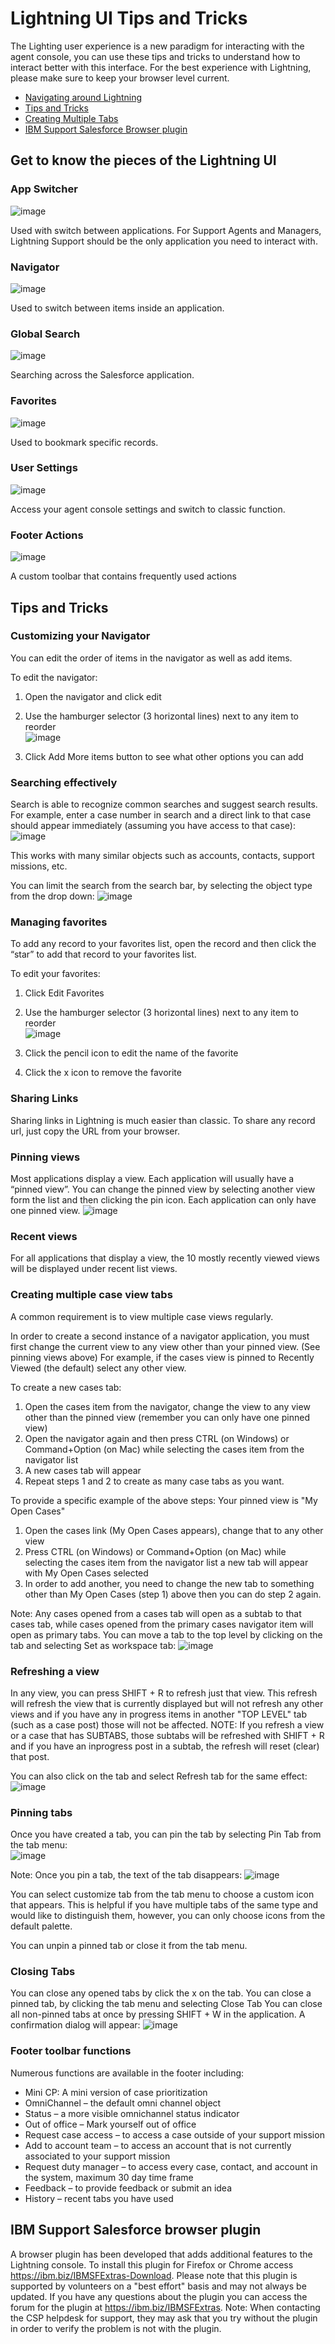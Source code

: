 # Lightning UI Tips and Tricks

The Lighting user experience is a new paradigm for interacting with the agent console, you can use these tips and tricks to understand how to interact better with this interface. For the best experience with Lightning, please make sure to keep your browser level current. 

 * [Navigating around Lightning](/dba-support/DBA-Education/#/DBA-Education/uis/workbench/Lightningtips#navigating)
 * [Tips and Tricks](/dba-support/DBA-Education/#/DBA-Education/uis/workbench/Lightningtips#tips)
 * [Creating Multiple Tabs](/dba-support/DBA-Education/#/DBA-Education/uis/workbench/Lightningtips#case-views)
 * [IBM Support Salesforce Browser plugin](/dba-support/DBA-Education/#/DBA-Education/uis/workbench/Lightningtips#plugin)

## <a id="navigating" name="navigating"></a>Get to know the pieces of the Lightning UI

### App Switcher
![image](https://media.github.ibm.com/user/3590/files/08bfc680-3e81-11e9-8fe5-5a4d324fa73a)
 
Used with switch between applications. For Support Agents and Managers, Lightning Support should be the only application you need to interact with.

### Navigator 
![image](https://media.github.ibm.com/user/3590/files/0c534d80-3e81-11e9-8d79-a6e521f973e9)

Used to switch between items inside an application.

### Global Search
![image](https://media.github.ibm.com/user/3590/files/11180180-3e81-11e9-8e52-5eb9e204cb99)

Searching across the Salesforce application.

### Favorites
![image](https://media.github.ibm.com/user/3590/files/43c1fa00-3e81-11e9-8d20-bc852d3792fc)

Used to bookmark specific records. 

### User Settings
![image](https://media.github.ibm.com/user/3590/files/4d4b6200-3e81-11e9-8108-8b5319ad65c7)

Access your agent console settings and switch to classic function.

### Footer Actions
![image](https://media.github.ibm.com/user/3590/files/51777f80-3e81-11e9-96cd-c0ff2f9ea398)

A custom toolbar that contains frequently used actions

## <a id="tips" name="tips"></a>Tips and Tricks

### Customizing your Navigator

You can edit the order of items in the navigator as well as add items.

To edit the navigator:
1.	Open the navigator and click edit
2.	Use the hamburger selector (3 horizontal lines) next to any item to reorder  
![image](https://media.github.ibm.com/user/3590/files/a3200a00-3e81-11e9-991a-9e2d9bdd34ae)

3.	Click Add More items button to see what other options you can add

### Searching effectively

Search is able to recognize common searches and suggest search results. For example, enter a case number in search and a direct link to that case should appear immediately (assuming you have access to that case): 
![image](https://media.github.ibm.com/user/3590/files/aadfae80-3e81-11e9-9b3d-753709415616)

 
This works with many similar objects such as accounts, contacts, support missions, etc.

You can limit the search from the search bar, by selecting the object type from the drop down: 
![image](https://media.github.ibm.com/user/3590/files/b0d58f80-3e81-11e9-9419-98ddc8c2182d)

 ### Managing favorites

To add any record to your favorites list, open the record and then click the “star” to add that record to your favorites list.

To edit your favorites:
1)	Click Edit Favorites
2)	Use the hamburger selector (3 horizontal lines) next to any item to reorder  
![image](https://media.github.ibm.com/user/3590/files/bb902480-3e81-11e9-96ce-d5558158f8a0)

3)	Click the pencil icon to edit the name of the favorite
4)	Click the x icon to remove the favorite

### Sharing Links

Sharing links in Lightning is much easier than classic. To share any record url, just copy the URL from your browser. 

### Pinning views

Most applications display a view. Each application will usually have a “pinned view”. You can change the pinned view by selecting another view form the list and then clicking the pin icon. Each application can only have one pinned view. 
![image](https://media.github.ibm.com/user/3590/files/dcf11080-3e81-11e9-8000-2e91b4dc07dd)

### Recent views

For all applications that display a view, the 10 mostly recently viewed views will be displayed under recent list views. 

### <a id="case-views" name="case-views"></a> Creating multiple case view tabs

A common requirement is to view multiple case views regularly. 

In order to create a second instance of a navigator application, you must first change the current view to any view other than your pinned view. (See pinning views above)
For example, if the cases view is pinned to Recently Viewed (the default) select any other view.

To create a new cases tab:
1)	Open the cases item from the navigator, change the view to any view other than the pinned view (remember you can only have one pinned view)
2)	Open the navigator again and then press CTRL (on Windows) or Command+Option (on Mac) while selecting the cases item from the navigator list
3)	A new cases tab will appear
4)	Repeat steps 1 and 2 to create as many case tabs as you want.

To provide a specific example of the above steps: Your pinned view is "My Open Cases"
1) Open the cases link (My Open Cases appears), change that to any other view
2) Press CTRL (on Windows) or Command+Option (on Mac) while selecting the cases item from the navigator list a new tab will appear with My Open Cases selected
3) In order to add another, you need to change the new tab to something other than My Open Cases (step 1) above then you can do step 2 again.

Note: Any cases opened from a cases tab will open as a subtab to that cases tab, while cases opened from the primary cases navigator item will open as primary tabs. You can move a tab to the top level by clicking on the tab and selecting Set as workspace tab: 
![image](https://media.github.ibm.com/user/3590/files/66eda900-3e83-11e9-9d34-fc840e75ccd9)

### Refreshing a view

In any view, you can press SHIFT + R to refresh just that view. This refresh will refresh the view that is currently displayed but will not refresh any other views and if you have any in progress items in another "TOP LEVEL" tab (such as a case post) those will not be affected. NOTE: If you refresh a view or a case that has SUBTABS, those subtabs will be refreshed with SHIFT + R and if you have an inprogress post in a subtab, the refresh will reset (clear) that post.

You can also click on the tab and select Refresh tab for the same effect: 
![image](https://media.github.ibm.com/user/3590/files/8ab0ef00-3e83-11e9-9a06-f6b9fe00bf5b)


### Pinning tabs

Once you have created a tab, you can pin the tab by selecting Pin Tab from the tab menu:  
![image](https://media.github.ibm.com/user/3590/files/f4c89480-3e81-11e9-9070-3bfa9f33e383)


Note: Once you pin a tab, the text of the tab disappears: 
![image](https://media.github.ibm.com/user/3590/files/fb570c00-3e81-11e9-899d-13a6e66cec8e)

You can select customize tab from the tab menu to choose a custom icon that appears. This is helpful if you have multiple tabs of the same type and would like to distinguish them, however, you can only choose icons from the default palette. 

You can unpin a pinned tab or close it from the tab menu.

### Closing Tabs

You can close any opened tabs by click the x on the tab.
You can close a pinned tab, by clicking the tab menu and selecting Close Tab
You can close all non-pinned tabs at once by pressing SHIFT + W in the application. A confirmation dialog will appear:
![image](https://media.github.ibm.com/user/3590/files/06aa3780-3e82-11e9-9e57-448348a9ddba)

### Footer toolbar functions

Numerous functions are available in the footer including:

* Mini CP: A mini version of case prioritization
* OmniChannel – the default omni channel object
* Status – a more visible omnichannel status indicator
* Out of office – Mark yourself out of office
* Request case access – to access a case outside of your support mission
* Add to account team – to access an account that is not currently associated to your support mission
* Request duty manager – to access every case, contact, and account in the system, maximum 30 day time frame
* Feedback – to provide feedback or submit an idea
* History – recent tabs you have used

## <a id="plugin" name="plugin"></a>IBM Support Salesforce browser plugin

A browser plugin has been developed that adds additional features to the Lightning console. To install this plugin for Firefox or Chrome access https://ibm.biz/IBMSFExtras-Download.
Please note that this plugin is supported by volunteers on a "best effort" basis and may not always be updated. If you have any questions about the plugin you can access the forum for the plugin at https://ibm.biz/IBMSFExtras. Note: When contacting the CSP helpdesk for support, they may ask that you try without the plugin in order to verify the problem is not with the plugin. 
